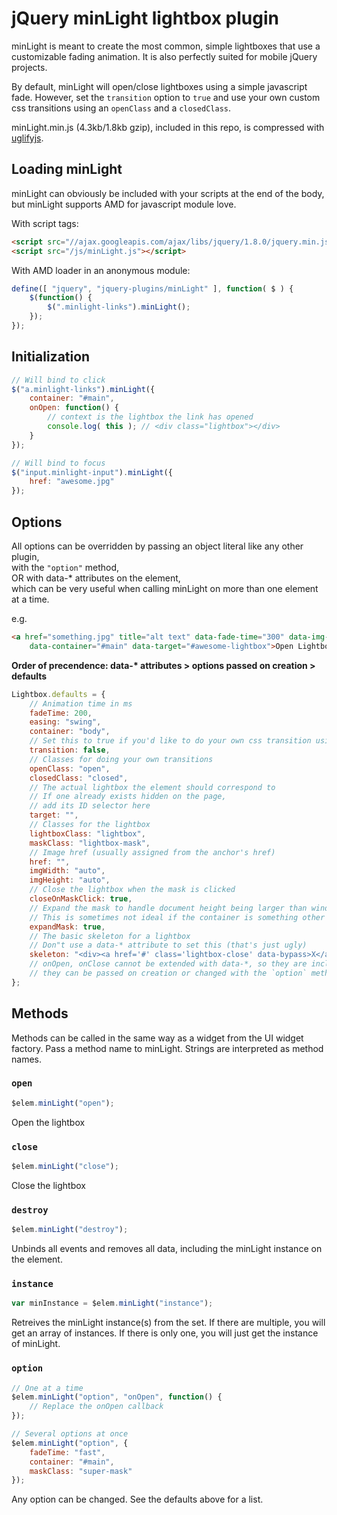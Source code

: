 # jQuery minLight lightbox plugin

minLight is meant to create the most common, simple lightboxes that use a customizable fading animation. It is also perfectly suited for mobile jQuery projects.

By default, minLight will open/close lightboxes using a simple javascript fade. However, set the `transition` option to `true` and use your own custom css transitions using an `openClass` and a `closedClass`.

minLight.min.js (4.3kb/1.8kb gzip), included in this repo, is compressed with [uglifyjs](https://github.com/mishoo/UglifyJS).


## Loading minLight
minLight can obviously be included with your scripts at the end of the body, but minLight supports AMD for javascript module love.

With script tags:

```html
<script src="//ajax.googleapis.com/ajax/libs/jquery/1.8.0/jquery.min.js"></script>
<script src="/js/minLight.js"></script>
```

With AMD loader in an anonymous module:

```js
define([ "jquery", "jquery-plugins/minLight" ], function( $ ) {
	$(function() {
		$(".minlight-links").minLight();
	});
});
```

## Initialization

```js
// Will bind to click
$("a.minlight-links").minLight({
	container: "#main",
	onOpen: function() {
		// context is the lightbox the link has opened
		console.log( this ); // <div class="lightbox"></div>
	}
});

// Will bind to focus
$("input.minlight-input").minLight({
	href: "awesome.jpg"
});
```

## Options

All options can be overridden by passing an object literal like any other plugin,<br>
with the `"option"` method,<br>
OR with data-* attributes on the element,<br>
which can be very useful when calling minLight on more than one element at a time.

e.g.

```html
<a href="something.jpg" title="alt text" data-fade-time="300" data-img-width="750"
	data-container="#main" data-target="#awesome-lightbox">Open Lightbox</a>
```

__Order of precendence: data-* attributes > options passed on creation > defaults__

```js
Lightbox.defaults = {
	// Animation time in ms
	fadeTime: 200,
	easing: "swing",
	container: "body",
	// Set this to true if you'd like to do your own css transition using your own styles
	transition: false,
	// Classes for doing your own transitions
	openClass: "open",
	closedClass: "closed",
	// The actual lightbox the element should correspond to
	// If one already exists hidden on the page,
	// add its ID selector here
	target: "",
	// Classes for the lightbox
	lightboxClass: "lightbox",
	maskClass: "lightbox-mask",
	// Image href (usually assigned from the anchor's href)
	href: "",
	imgWidth: "auto",
	imgHeight: "auto",
	// Close the lightbox when the mask is clicked
	closeOnMaskClick: true,
	// Expand the mask to handle document height being larger than window height
	// This is sometimes not ideal if the container is something other than the body
	expandMask: true,
	// The basic skeleton for a lightbox
	// Don"t use a data-* attribute to set this (that's just ugly)
	skeleton: "<div><a href='#' class='lightbox-close' data-bypass>X</a></div>"
	// onOpen, onClose cannot be extended with data-*, so they are included in defaults
	// they can be passed on creation or changed with the `option` method
};
```

## Methods

Methods can be called in the same way as a widget from the UI widget factory. Pass a method name to minLight. Strings are interpreted as method names.

### `open`

```js
$elem.minLight("open");
```

Open the lightbox

### `close`

```js
$elem.minLight("close");
```

Close the lightbox

### `destroy`

```js
$elem.minLight("destroy");
```

Unbinds all events and removes all data, including the minLight instance on the element.

### `instance`

```js
var minInstance = $elem.minLight("instance");
```

Retreives the minLight instance(s) from the set. If there are multiple, you will get an array of instances. If there is only one, you will just get the instance of minLight.

### `option`

```js
// One at a time
$elem.minLight("option", "onOpen", function() {
	// Replace the onOpen callback
});

// Several options at once
$elem.minLight("option", {
	fadeTime: "fast",
	container: "#main",
	maskClass: "super-mask"
});
```

Any option can be changed. See the defaults above for a list.
